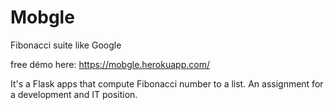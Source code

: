 # Mobgle
Fibonacci suite like Google

free démo here:
https://mobgle.herokuapp.com/


It's a Flask apps that compute Fibonacci number to a list. An assignment for a development and IT position.
